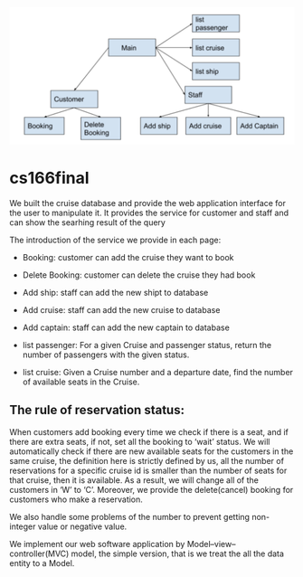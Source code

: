 <p align="center">
  <img src="webpage.png" width="1000" title="hover text">
</p>

# cs166final
We built the cruise database and provide the web application interface for the user to manipulate it. It provides the service for customer and staff and can show the searhing result of the query

The introduction of the service we provide in each page:
* Booking: customer can add the cruise they want to book
* Delete Booking: customer can delete the cruise they had book
* Add ship: staff can add the new shipt to database
* Add cruise: staff can add the new cruise to database
* Add captain: staff can add the new captain to database
* list passenger: For a given Cruise and passenger status, return the number of passengers with the given status.

* list cruise: Given a Cruise number and a departure date, find the number of available seats in the Cruise.


## The rule of reservation status:
When customers add booking every time we check if there is a seat, and if there are extra seats, if not, set all the booking to ‘wait’ status. We will automatically check if there are new available seats for the customers in the same cruise, the definition here is strictly defined by us, all the number of reservations for a specific cruise id is smaller than the number of seats for that cruise, then it is available. As a result, we will change all of the customers in ‘W’ to ‘C’. Moreover, we provide the delete(cancel) booking for customers who make a reservation.
<p></p>
We also handle some problems of the number to prevent getting non-integer value or negative value.  
<p></p>
We implement our web software application by Model–view–controller(MVC) model, the simple version, that is we treat the all the data entity to a Model.

